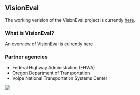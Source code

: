 
## VisionEval

The working verision of the VisionEval project is currently [here](https://github.com/gregorbj/VisionEval).

### What is VisionEval?

An overview of VisionEval is currently [here](https://gregorbj.github.io/VisionEval/)

### Partner agencies

- Federal Highway Administration (FHWA)
- Oregon Department of Transportation
- Volpe National Transportation Systems Center

![](https://gregorbj.github.io/VisionEval/website/visioneval_logo.png)
